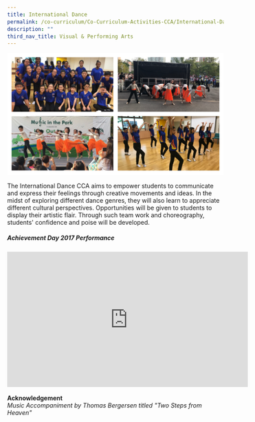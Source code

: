 ```yaml
---
title: International Dance
permalink: /co-curriculum/Co-Curriculum-Activities-CCA/International-Dance/
description: ""
third_nav_title: Visual & Performing Arts
---
```

![](/images/International%20Dance%20CCA.jpeg)

The International Dance CCA aims to empower students to communicate and express their feelings through creative movements and ideas. In the midst of exploring different dance genres, they will also learn to appreciate different cultural perspectives. Opportunities will be given to students to display their artistic flair. Through such team work and choreography, students' confidence and poise will be developed.

##### Achievement Day 2017 Performance

<iframe width="560" height="315" src="https://www.youtube.com/embed/2Di6UWGiDV8" title="YouTube video player" frameborder="0" allow="accelerometer; autoplay; clipboard-write; encrypted-media; gyroscope; picture-in-picture" allowfullscreen=""></iframe>

**Acknowledgement**  
_Music Accompaniment by Thomas Bergersen titled "Two Steps from Heaven"_